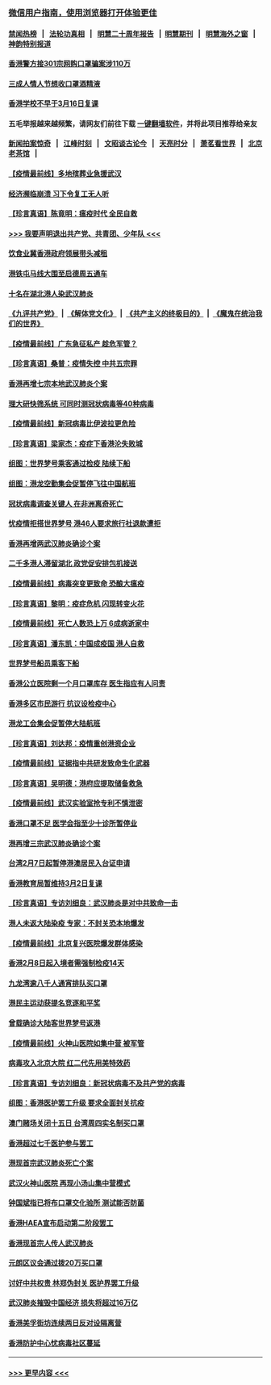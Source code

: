 ### [微信用户指南，使用浏览器打开体验更佳](https://github.com/gfw-breaker/banned-news1/blob/master/indexes/wechat-guide.md?t=0)
#### [禁闻热榜](热点新闻.md?t=0)  &nbsp;&nbsp;|&nbsp;&nbsp; [法轮功真相](https://github.com/gfw-breaker/truth/blob/master/README.md?t=0) &nbsp;&nbsp;|&nbsp;&nbsp; [明慧二十周年报告](https://github.com/gfw-breaker/mh-reports/blob/master/README.md?t=0) &nbsp;&nbsp;|&nbsp;&nbsp;[明慧期刊](https://github.com/gfw-breaker/mh-qikan) &nbsp;&nbsp;|&nbsp;&nbsp; [明慧海外之窗](https://github.com/gfw-breaker/mh-news/blob/master/README.md?t=0) &nbsp;&nbsp;|&nbsp;&nbsp; [神韵特别报道](https://github.com/gfw-breaker/mh-news/blob/master/shenyun.md?t=0)
#### [香港警方接301宗网购口罩骗案涉110万](../pages/nsc415/n11867572.md?t=02142302) 
#### [三成人情人节想收口罩酒精液](../pages/nsc415/n11867523.md?t=02142302) 
#### [香港学校不早于3月16日复课](../pages/nsc415/n11867498.md?t=02142302) 
#### 五毛举报越来越频繁，请网友们前往下载 [一键翻墙软件](https://github.com/gfw-breaker/ssr-accounts)，并将此项目推荐给亲友
#### [新闻拍案惊奇](https://github.com/gfw-breaker/banned-news1/blob/master/pages/link4.md) &nbsp;&nbsp;|&nbsp;&nbsp; [江峰时刻](https://github.com/gfw-breaker/banned-news1/blob/master/pages/link4.md) &nbsp;&nbsp;|&nbsp;&nbsp; [文昭谈古论今](https://github.com/gfw-breaker/banned-news1/blob/master/pages/link4.md) &nbsp;&nbsp;|&nbsp;&nbsp; [天亮时分](https://github.com/gfw-breaker/banned-news1/blob/master/pages/link4.md) &nbsp;&nbsp;|&nbsp;&nbsp; [萧茗看世界](https://github.com/gfw-breaker/banned-news1/blob/master/pages/link4.md) &nbsp;&nbsp;|&nbsp;&nbsp; [北京老茶馆](https://github.com/gfw-breaker/banned-news1/blob/master/pages/link4.md) &nbsp;&nbsp;|&nbsp;&nbsp; 
#### [【疫情最前线】多地殡葬业急援武汉](../pages/nsc415/n11866914.md?t=02142302) 
#### [经济濒临崩溃 习下令复工无人听](../pages/nsc415/n11867269.md?t=02142302) 
#### [【珍言真语】陈竟明：瘟疫时代 全民自救](../pages/nsc415/n11866765.md?t=02142302) 
#### [>>> 我要声明退出共产党、共青团、少年队 <<<](https://github.com/begood0513/goodnews/blob/master/quit/letter.md) 
#### [饮食业冀香港政府领展带头减租](../pages/nsc415/n11864876.md?t=02142302) 
#### [港铁屯马线大围至启德周五通车](../pages/nsc415/n11864842.md?t=02142302) 
#### [十名在湖北港人染武汉肺炎](../pages/nsc415/n11864807.md?t=02142302) 
#### [《九评共产党》](https://github.com/begood0513/9ping.md/blob/master/README.md) &nbsp;|&nbsp; [《解体党文化》](../../../../jtdwh.md/blob/master/README.md)  &nbsp;|&nbsp; [《共产主义的终极目的》](../../../../gczydzjmd.md/blob/master/README.md) &nbsp;|&nbsp; [《魔鬼在统治我们的世界》](../../../../mgztzwmdsj.md/blob/master/README.md) 
#### [【疫情最前线】广东急征私产 趁危军管？](../pages/nsc415/n11864205.md?t=02142302) 
#### [【珍言真语】桑普：疫情失控 中共五宗罪](../pages/nsc415/n11864157.md?t=02142302) 
#### [香港再增七宗本地武汉肺炎个案](../pages/nsc415/n11862405.md?t=02142302) 
#### [理大研快筛系统 可同时测冠状病毒等40种病毒](../pages/nsc415/n11862376.md?t=02142302) 
#### [【疫情最前线】新冠病毒比伊波拉更危险](../pages/nsc415/n11862199.md?t=02142302) 
#### [【珍言真语】梁家杰：疫症下香港沦失败城](../pages/nsc415/n11861588.md?t=02142302) 
#### [组图：世界梦号乘客通过检疫 陆续下船](../pages/nsc415/n11858302.md?t=02142302) 
#### [组图：港龙空勤集会促暂停飞往中国航班](../pages/nsc415/n11858190.md?t=02142302) 
#### [冠状病毒调查关键人 在非洲离奇死亡](../pages/nsc415/n11859798.md?t=02142302) 
#### [忧疫情拒搭世界梦号 港46人要求旅行社退款遭拒](../pages/nsc415/n11859849.md?t=02142302) 
#### [香港再增两武汉肺炎确诊个案](../pages/nsc415/n11859833.md?t=02142302) 
#### [二千多港人滞留湖北 政党促安排包机接送](../pages/nsc415/n11859831.md?t=02142302) 
#### [【疫情最前线】病毒突变更致命 恐酿大瘟疫](../pages/nsc415/n11859604.md?t=02142302) 
#### [【珍言真语】黎明：疫症危机 闪现转变火花](../pages/nsc415/n11859199.md?t=02142302) 
#### [【疫情最前线】死亡人数恐上万 6成病逝家中](../pages/nsc415/n11856687.md?t=02142302) 
#### [【珍言真语】潘东凯：中国成疫国 港人自救](../pages/nsc415/n11856962.md?t=02142302) 
#### [世界梦号船员乘客下船](../pages/nsc415/n11856883.md?t=02142302) 
#### [香港公立医院剩一个月口罩库存 医生指应有人问责](../pages/nsc415/n11856875.md?t=02142302) 
#### [香港多区市民游行 抗议设检疫中心](../pages/nsc415/n11856866.md?t=02142302) 
#### [港龙工会集会促暂停大陆航班](../pages/nsc415/n11856840.md?t=02142302) 
#### [【珍言真语】刘达邦：疫情重创港资企业](../pages/nsc415/n11854274.md?t=02142302) 
#### [【疫情最前线】证据指中共研发致命生化武器](../pages/nsc415/n11853087.md?t=02142302) 
#### [【珍言真语】吴明德：港府应提取储备救急](../pages/nsc415/n11852734.md?t=02142302) 
#### [【疫情最前线】武汉实验室抢专利不慎泄密](../pages/nsc415/n11850310.md?t=02142302) 
#### [香港口罩不足 医学会指至少十诊所暂停业](../pages/nsc415/n11850301.md?t=02142302) 
#### [港再增三宗武汉肺炎确诊个案](../pages/nsc415/n11850328.md?t=02142302) 
#### [台湾2月7日起暂停港澳居民入台证申请](../pages/nsc415/n11850304.md?t=02142302) 
#### [香港教育局暂维持3月2日复课](../pages/nsc415/n11850260.md?t=02142302) 
#### [【珍言真语】专访刘细良：武汉肺炎是对中共致命一击](../pages/nsc415/n11849934.md?t=02142302) 
#### [港人未返大陆染疫 专家：不封关恐本地爆发](../pages/nsc415/n11848021.md?t=02142302) 
#### [【疫情最前线】北京复兴医院爆发群体感染](../pages/nsc415/n11847626.md?t=02142302) 
#### [香港2月8日起入境者需强制检疫14天](../pages/nsc415/n11847658.md?t=02142302) 
#### [九龙湾逾八千人通宵排队买口罩](../pages/nsc415/n11847647.md?t=02142302) 
#### [港民主运动获提名竞逐和平奖](../pages/nsc415/n11847633.md?t=02142302) 
#### [曾载确诊大陆客世界梦号返港](../pages/nsc415/n11847608.md?t=02142302) 
#### [【疫情最前线】火神山医院如集中营 被军管](../pages/nsc415/n11847524.md?t=02142302) 
#### [病毒攻入北京大院 红二代先用美特效药](../pages/nsc415/n11847427.md?t=02142302) 
#### [【珍言真语】专访刘细良：新冠状病毒不及共产党的病毒](../pages/nsc415/n11847164.md?t=02142302) 
#### [组图：香港医护罢工升级 要求全面封关抗疫](../pages/nsc415/n11844107.md?t=02142302) 
#### [澳门赌场关闭十五日 台湾周四实名制买口罩](../pages/nsc415/n11845083.md?t=02142302) 
#### [香港超过七千医护参与罢工](../pages/nsc415/n11845051.md?t=02142302) 
#### [港现首宗武汉肺炎死亡个案](../pages/nsc415/n11844998.md?t=02142302) 
#### [武汉火神山医院 再现小汤山集中营模式](../pages/nsc415/n11844763.md?t=02142302) 
#### [钟国斌指已将布口罩交化验所 测试能否防菌](../pages/nsc415/n11842783.md?t=02142302) 
#### [香港HAEA宣布启动第二阶段罢工](../pages/nsc415/n11842723.md?t=02142302) 
#### [香港现首宗人传人武汉肺炎](../pages/nsc415/n11842766.md?t=02142302) 
#### [元朗区议会通过拨20万买口罩](../pages/nsc415/n11842754.md?t=02142302) 
#### [讨好中共权贵 林郑伪封关 医护界罢工升级](../pages/nsc415/n11842359.md?t=02142302) 
#### [武汉肺炎摧毁中国经济 损失将超过16万亿](../pages/nsc415/n11839723.md?t=02142302) 
#### [香港美孚街坊连续两日反对设隔离营](../pages/nsc415/n11839962.md?t=02142302) 
#### [香港防护中心忧病毒社区蔓延](../pages/nsc415/n11839933.md?t=02142302) 

----
#### [ >>> 更早内容 <<< ](../indexes/nsc415-earlier.md)
